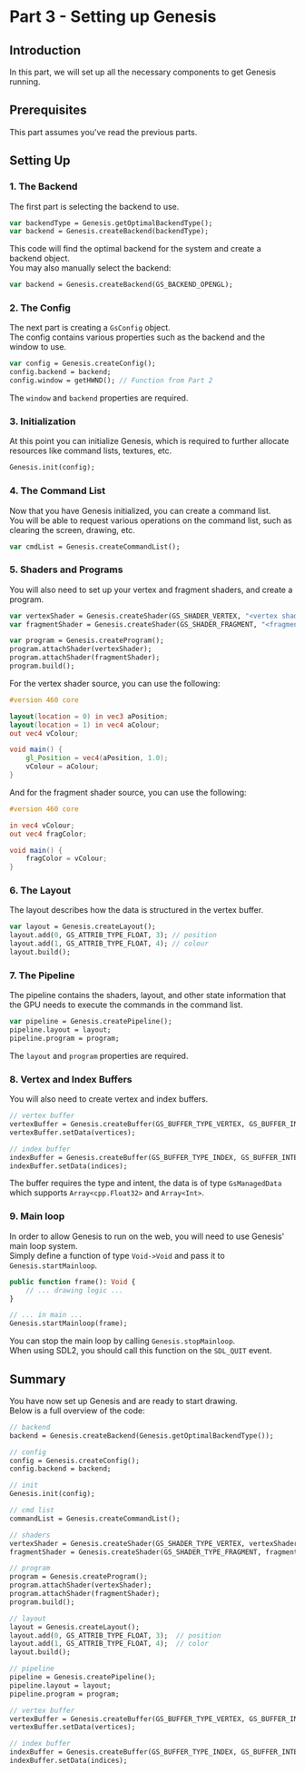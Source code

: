 # Part 3 - Setting up Genesis
## Introduction
In this part, we will set up all the necessary components to get Genesis running.

## Prerequisites
This part assumes you've read the previous parts.

## Setting Up
### 1. The Backend
The first part is selecting the backend to use.
```hx
var backendType = Genesis.getOptimalBackendType();
var backend = Genesis.createBackend(backendType);
```
This code will find the optimal backend for the system and create a backend object.  
You may also manually select the backend:
```hx
var backend = Genesis.createBackend(GS_BACKEND_OPENGL);
```

### 2. The Config
The next part is creating a `GsConfig` object.  
The config contains various properties such as the backend and the window to use.
```hx
var config = Genesis.createConfig();
config.backend = backend;
config.window = getHWND(); // Function from Part 2
```
The `window` and `backend` properties are required.

### 3. Initialization
At this point you can initialize Genesis, which is required to further allocate resources like command lists, textures, etc.
```hx
Genesis.init(config);
```

### 4. The Command List
Now that you have Genesis initialized, you can create a command list.  
You will be able to request various operations on the command list, such as clearing the screen, drawing, etc.
```hx
var cmdList = Genesis.createCommandList();
```

### 5. Shaders and Programs
You will also need to set up your vertex and fragment shaders, and create a program.
```hx
var vertexShader = Genesis.createShader(GS_SHADER_VERTEX, "<vertex shader source>");
var fragmentShader = Genesis.createShader(GS_SHADER_FRAGMENT, "<fragment shader source>");

var program = Genesis.createProgram();
program.attachShader(vertexShader);
program.attachShader(fragmentShader);
program.build();
```

For the vertex shader source, you can use the following:
```glsl
#version 460 core

layout(location = 0) in vec3 aPosition;
layout(location = 1) in vec4 aColour;
out vec4 vColour;

void main() {
    gl_Position = vec4(aPosition, 1.0);
    vColour = aColour;
}
```

And for the fragment shader source, you can use the following:
```glsl
#version 460 core

in vec4 vColour;
out vec4 fragColor;

void main() {
    fragColor = vColour;
}
```

### 6. The Layout
The layout describes how the data is structured in the vertex buffer.
```hx
var layout = Genesis.createLayout();
layout.add(0, GS_ATTRIB_TYPE_FLOAT, 3); // position
layout.add(1, GS_ATTRIB_TYPE_FLOAT, 4); // colour
layout.build();
```

### 7. The Pipeline
The pipeline contains the shaders, layout, and other state information that the GPU needs to execute the commands in the command list.
```hx
var pipeline = Genesis.createPipeline();
pipeline.layout = layout;
pipeline.program = program;
```
The `layout` and `program` properties are required.

### 8. Vertex and Index Buffers
You will also need to create vertex and index buffers.
```hx
// vertex buffer
vertexBuffer = Genesis.createBuffer(GS_BUFFER_TYPE_VERTEX, GS_BUFFER_INTENT_DRAW_STATIC);
vertexBuffer.setData(vertices);

// index buffer
indexBuffer = Genesis.createBuffer(GS_BUFFER_TYPE_INDEX, GS_BUFFER_INTENT_DRAW_STATIC);
indexBuffer.setData(indices);
```
The buffer requires the type and intent, the data is of type `GsManagedData` which supports `Array<cpp.Float32>` and `Array<Int>`.

### 9. Main loop
In order to allow Genesis to run on the web, you will need to use Genesis' main loop system.  
Simply define a function of type `Void->Void` and pass it to `Genesis.startMainloop`.

```hx
public function frame(): Void {
    // ... drawing logic ...
}

// ... in main ...
Genesis.startMainloop(frame);
```

You can stop the main loop by calling `Genesis.stopMainloop`.  
When using SDL2, you should call this function on the `SDL_QUIT` event.

## Summary
You have now set up Genesis and are ready to start drawing.  
Below is a full overview of the code:
```hx
// backend
backend = Genesis.createBackend(Genesis.getOptimalBackendType());

// config
config = Genesis.createConfig();
config.backend = backend;

// init
Genesis.init(config);

// cmd list
commandList = Genesis.createCommandList();

// shaders
vertexShader = Genesis.createShader(GS_SHADER_TYPE_VERTEX, vertexShaderSource);
fragmentShader = Genesis.createShader(GS_SHADER_TYPE_FRAGMENT, fragmentShaderSource);

// program
program = Genesis.createProgram();
program.attachShader(vertexShader);
program.attachShader(fragmentShader);
program.build();

// layout
layout = Genesis.createLayout();
layout.add(0, GS_ATTRIB_TYPE_FLOAT, 3);  // position
layout.add(1, GS_ATTRIB_TYPE_FLOAT, 4);  // color
layout.build();

// pipeline
pipeline = Genesis.createPipeline();
pipeline.layout = layout;
pipeline.program = program;

// vertex buffer
vertexBuffer = Genesis.createBuffer(GS_BUFFER_TYPE_VERTEX, GS_BUFFER_INTENT_DRAW_STATIC);
vertexBuffer.setData(vertices);

// index buffer
indexBuffer = Genesis.createBuffer(GS_BUFFER_TYPE_INDEX, GS_BUFFER_INTENT_DRAW_STATIC);
indexBuffer.setData(indices);
```



